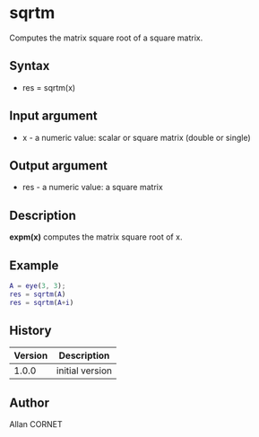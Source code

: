 # sqrtm

Computes the matrix square root of a square matrix.

## Syntax

- res = sqrtm(x)

## Input argument

- x - a numeric value: scalar or square matrix (double or single)

## Output argument

- res - a numeric value: a square matrix

## Description

  <p><b>expm(x)</b> computes the matrix square root of x.</p>

## Example

```matlab
A = eye(3, 3);
res = sqrtm(A)
res = sqrtm(A+i)
```

## History

| Version | Description     |
| ------- | --------------- |
| 1.0.0   | initial version |

## Author

Allan CORNET
